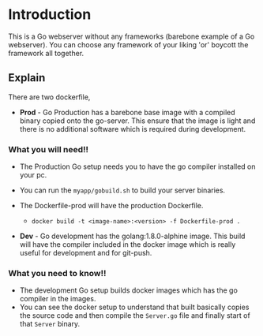 # Introduction
This is a Go webserver without any frameworks (barebone example of a Go webserver). You can choose any framework of your liking 'or' boycott the framework all together.

## Explain
There are two dockerfile,
* **Prod** - Go Production has a barebone base image with a compiled binary copied onto the go-server. This ensure that the image is light and there is no additional software which is required during development.
 ### What you will need!!
 * The Production Go setup needs you to have the go compiler installed on your pc.
 * You can run the `myapp/gobuild.sh` to build your server binaries.
 * The Dockerfile-prod will have the production Dockerfile.
   * `docker build -t <image-name>:<version> -f Dockerfile-prod .`

* **Dev** - Go development has the golang:1.8.0-alphine image. This build will have the compiler included in the docker image which is really useful for development and for git-push.
 ### What you need to know!!
  * The development Go setup builds docker images which has the go compiler in the images.
  * You can see the docker setup to understand that built basically copies the source code and then compile the `Server.go` file and finally start of that `Server` binary.
